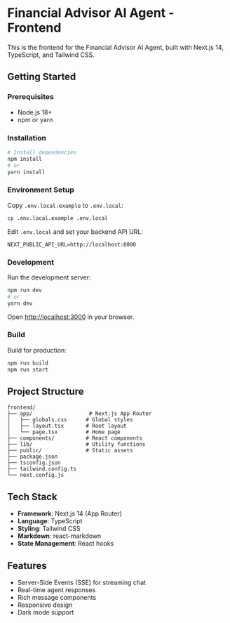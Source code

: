 # Financial Advisor AI Agent - Frontend

This is the frontend for the Financial Advisor AI Agent, built with Next.js 14, TypeScript, and Tailwind CSS.

## Getting Started

### Prerequisites

- Node.js 18+
- npm or yarn

### Installation

```bash
# Install dependencies
npm install
# or
yarn install
```

### Environment Setup

Copy `.env.local.example` to `.env.local`:

```bash
cp .env.local.example .env.local
```

Edit `.env.local` and set your backend API URL:

```
NEXT_PUBLIC_API_URL=http://localhost:8000
```

### Development

Run the development server:

```bash
npm run dev
# or
yarn dev
```

Open [http://localhost:3000](http://localhost:3000) in your browser.

### Build

Build for production:

```bash
npm run build
npm run start
```

## Project Structure

```
frontend/
├── app/                  # Next.js App Router
│   ├── globals.css      # Global styles
│   ├── layout.tsx       # Root layout
│   └── page.tsx         # Home page
├── components/          # React components
├── lib/                 # Utility functions
├── public/              # Static assets
├── package.json
├── tsconfig.json
├── tailwind.config.ts
└── next.config.js
```

## Tech Stack

- **Framework**: Next.js 14 (App Router)
- **Language**: TypeScript
- **Styling**: Tailwind CSS
- **Markdown**: react-markdown
- **State Management**: React hooks

## Features

- Server-Side Events (SSE) for streaming chat
- Real-time agent responses
- Rich message components
- Responsive design
- Dark mode support

